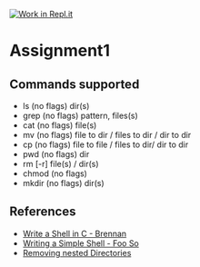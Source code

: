 [![Work in Repl.it](https://classroom.github.com/assets/work-in-replit-14baed9a392b3a25080506f3b7b6d57f295ec2978f6f33ec97e36a161684cbe9.svg)](https://classroom.github.com/online_ide?assignment_repo_id=3009871&assignment_repo_type=AssignmentRepo)
# Assignment1

## Commands supported
* ls (no flags) dir(s)
* grep (no flags) pattern, files(s)
* cat (no flags) file(s)
* mv (no flags) file to dir / files to dir / dir to dir
* cp (no flags) file to file / files to dir/ dir to dir
* pwd (no flags) dir
* rm [-r] file(s) / dir(s)
* chmod (no flags)
* mkdir (no flags) dir(s)

## References
* [Write a Shell in C - Brennan](https://brennan.io/2015/01/16/write-a-shell-in-c/)
* [Writing a Simple Shell - Foo So](https://www.youtube.com/watch?v=z4LEuxMGGs8)
* [Removing nested Directories](https://stackoverflow.com/questions/16092206/segmentation-fault-in-c-code-implementing-rm-command-in-linux)